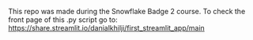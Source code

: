This repo was made during the Snowflake Badge 2 course.
To check the front page of this .py script go to: https://share.streamlit.io/danialkhilji/first_streamlit_app/main
